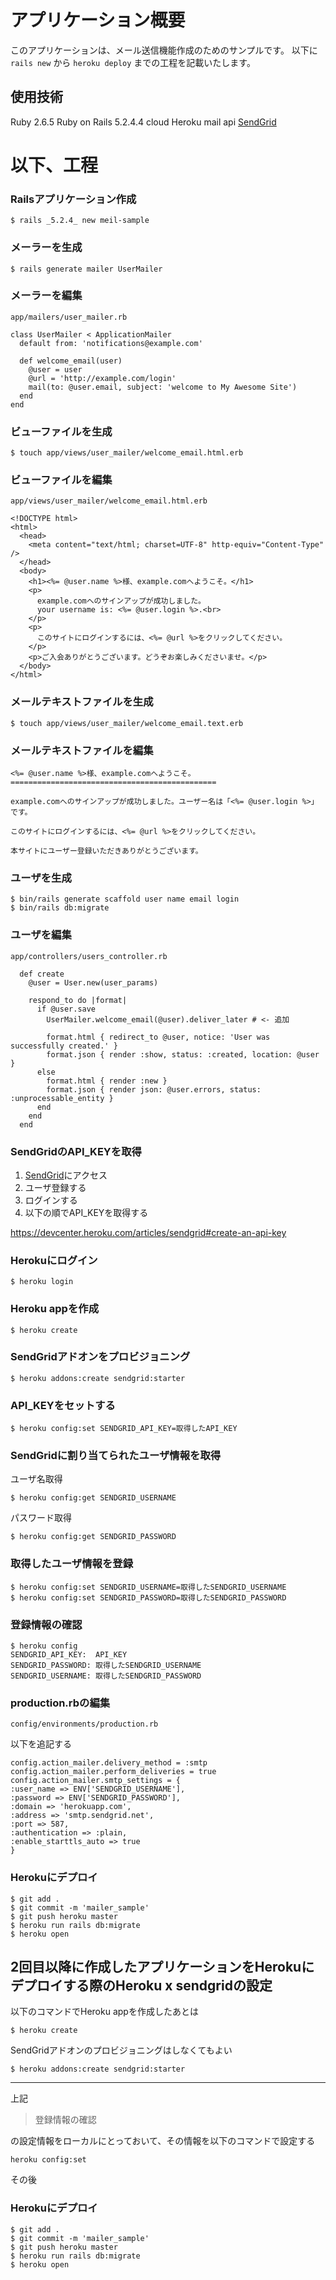 # アプリケーション概要
このアプリケーションは、メール送信機能作成のためのサンプルです。
以下に `rails new` から `heroku deploy` までの工程を記載いたします。

## 使用技術
Ruby 2.6.5
Ruby on Rails 5.2.4.4
cloud Heroku
mail api [SendGrid](https://sendgrid.kke.co.jp/)

# 以下、工程

### Railsアプリケーション作成

```
$ rails _5.2.4_ new meil-sample
```

### メーラーを生成

```
$ rails generate mailer UserMailer
```

### メーラーを編集

`app/mailers/user_mailer.rb`

```
class UserMailer < ApplicationMailer
  default from: 'notifications@example.com'

  def welcome_email(user)
    @user = user
    @url = 'http://example.com/login'
    mail(to: @user.email, subject: 'welcome to My Awesome Site')
  end
end
```

### ビューファイルを生成

```
$ touch app/views/user_mailer/welcome_email.html.erb 
```

### ビューファイルを編集

`app/views/user_mailer/welcome_email.html.erb`

```
<!DOCTYPE html>
<html>
  <head>
    <meta content="text/html; charset=UTF-8" http-equiv="Content-Type" />
  </head>
  <body>
    <h1><%= @user.name %>様、example.comへようこそ。</h1>
    <p>
      example.comへのサインアップが成功しました。
      your username is: <%= @user.login %>.<br>
    </p>
    <p>
      このサイトにログインするには、<%= @url %>をクリックしてください。
    </p>
    <p>ご入会ありがとうございます。どうぞお楽しみくださいませ。</p>
  </body>
</html>
```

### メールテキストファイルを生成

```
$ touch app/views/user_mailer/welcome_email.text.erb
```

### メールテキストファイルを編集

```
<%= @user.name %>様、example.comへようこそ。
==============================================

example.comへのサインアップが成功しました。ユーザー名は「<%= @user.login %>」です。

このサイトにログインするには、<%= @url %>をクリックしてください。

本サイトにユーザー登録いただきありがとうございます。
```

### ユーザを生成

```
$ bin/rails generate scaffold user name email login
$ bin/rails db:migrate
```

### ユーザを編集

`app/controllers/users_controller.rb`

```
  def create
    @user = User.new(user_params)

    respond_to do |format|
      if @user.save
        UserMailer.welcome_email(@user).deliver_later # <- 追加

        format.html { redirect_to @user, notice: 'User was successfully created.' }
        format.json { render :show, status: :created, location: @user }
      else
        format.html { render :new }
        format.json { render json: @user.errors, status: :unprocessable_entity }
      end
    end
  end
  ```
  
### SendGridのAPI_KEYを取得
  
1. [SendGrid](https://sendgrid.kke.co.jp/)にアクセス
1. ユーザ登録する
1. ログインする
1. 以下の順でAPI_KEYを取得する

https://devcenter.heroku.com/articles/sendgrid#create-an-api-key

### Herokuにログイン

```
$ heroku login
```

### Heroku appを作成

```
$ heroku create
```

### SendGridアドオンをプロビジョニング

```
$ heroku addons:create sendgrid:starter
```

### API_KEYをセットする

```
$ heroku config:set SENDGRID_API_KEY=取得したAPI_KEY
```

### SendGridに割り当てられたユーザ情報を取得

ユーザ名取得

```
$ heroku config:get SENDGRID_USERNAME
```

パスワード取得

```
$ heroku config:get SENDGRID_PASSWORD
```

### 取得したユーザ情報を登録

```
$ heroku config:set SENDGRID_USERNAME=取得したSENDGRID_USERNAME
$ heroku config:set SENDGRID_PASSWORD=取得したSENDGRID_PASSWORD
```

### 登録情報の確認

```
$ heroku config
SENDGRID_API_KEY:  API_KEY
SENDGRID_PASSWORD: 取得したSENDGRID_USERNAME
SENDGRID_USERNAME: 取得したSENDGRID_PASSWORD
```

### production.rbの編集


`config/environments/production.rb`

以下を追記する

```
config.action_mailer.delivery_method = :smtp
config.action_mailer.perform_deliveries = true
config.action_mailer.smtp_settings = {
:user_name => ENV['SENDGRID_USERNAME'],
:password => ENV['SENDGRID_PASSWORD'],
:domain => 'herokuapp.com',
:address => 'smtp.sendgrid.net',
:port => 587,
:authentication => :plain,
:enable_starttls_auto => true
}
```

### Herokuにデプロイ

```
$ git add .
$ git commit -m 'mailer_sample'
$ git push heroku master
$ heroku run rails db:migrate
$ heroku open
```

## 2回目以降に作成したアプリケーションをHerokuにデプロイする際のHeroku x sendgridの設定

以下のコマンドでHeroku appを作成したあとは

```
$ heroku create
```

SendGridアドオンのプロビジョニングはしなくてもよい

```
$ heroku addons:create sendgrid:starter
```

--- 

上記

> 登録情報の確認

の設定情報をローカルにとっておいて、その情報を以下のコマンドで設定する

```
heroku config:set
```

その後

### Herokuにデプロイ

```
$ git add .
$ git commit -m 'mailer_sample'
$ git push heroku master
$ heroku run rails db:migrate
$ heroku open
```
